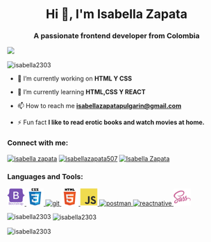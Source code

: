
<h1 align="center">Hi 👋, I'm Isabella Zapata</h1>
<h3 align="center">A passionate frontend developer from Colombia</h3>
<img src="https://c.tenor.com/y2JXkY1pXkwAAAAM/cat-computer.gif" width="40%" text-align="center">
<p align="left"> <img src="https://komarev.com/ghpvc/?username=isabella2303&label=Profile%20views&color=0e75b6&style=flat" alt="isabella2303" /> </p>

- 🔭 I’m currently working on **HTML Y CSS**

- 🌱 I’m currently learning **HTML,CSS Y REACT**

- 📫 How to reach me **isabellazapatapulgarin@gmail.com**

- ⚡ Fun fact **I like to read erotic books and watch movies at home.**

<h3 align="left">Connect with me:</h3>
<p align="left">
<a href="https://fb.com/isabella zapata" target="blank"><img align="center" src="https://raw.githubusercontent.com/rahuldkjain/github-profile-readme-generator/master/src/images/icons/Social/facebook.svg" alt="isabella zapata" height="30" width="40" /></a>
<a href="https://instagram.com/isabellazapata507" target="blank"><img align="center" src="https://raw.githubusercontent.com/rahuldkjain/github-profile-readme-generator/master/src/images/icons/Social/instagram.svg" alt="isabellazapata507" height="30" width="40" /></a>
<a href="https://discord.gg/Isabella Zapata" target="blank"><img align="center" src="https://raw.githubusercontent.com/rahuldkjain/github-profile-readme-generator/master/src/images/icons/Social/discord.svg" alt="Isabella Zapata" height="30" width="40" /></a>
</p>

<h3 align="left">Languages and Tools:</h3>
<p align="left"> <a href="https://getbootstrap.com" target="_blank" rel="noreferrer"> <img src="https://raw.githubusercontent.com/devicons/devicon/master/icons/bootstrap/bootstrap-plain-wordmark.svg" alt="bootstrap" width="40" height="40"/> </a> <a href="https://www.w3schools.com/css/" target="_blank" rel="noreferrer"> <img src="https://raw.githubusercontent.com/devicons/devicon/master/icons/css3/css3-original-wordmark.svg" alt="css3" width="40" height="40"/> </a> <a href="https://git-scm.com/" target="_blank" rel="noreferrer"> <img src="https://www.vectorlogo.zone/logos/git-scm/git-scm-icon.svg" alt="git" width="40" height="40"/> </a> <a href="https://www.w3.org/html/" target="_blank" rel="noreferrer"> <img src="https://raw.githubusercontent.com/devicons/devicon/master/icons/html5/html5-original-wordmark.svg" alt="html5" width="40" height="40"/> </a> <a href="https://developer.mozilla.org/en-US/docs/Web/JavaScript" target="_blank" rel="noreferrer"> <img src="https://raw.githubusercontent.com/devicons/devicon/master/icons/javascript/javascript-original.svg" alt="javascript" width="40" height="40"/> </a> <a href="https://postman.com" target="_blank" rel="noreferrer"> <img src="https://www.vectorlogo.zone/logos/getpostman/getpostman-icon.svg" alt="postman" width="40" height="40"/> </a> <a href="https://reactnative.dev/" target="_blank" rel="noreferrer"> <img src="https://reactnative.dev/img/header_logo.svg" alt="reactnative" width="40" height="40"/> </a> <a href="https://sass-lang.com" target="_blank" rel="noreferrer"> <img src="https://raw.githubusercontent.com/devicons/devicon/master/icons/sass/sass-original.svg" alt="sass" width="40" height="40"/> </a> </p>

<p><img align="left" src="https://github-readme-stats.vercel.app/api/top-langs?username=isabella2303&show_icons=true&locale=en&layout=compact" alt="isabella2303" /></p>

<p>&nbsp;<img align="center" src="https://github-readme-stats.vercel.app/api?username=isabella2303&show_icons=true&locale=en" alt="isabella2303" /></p>

<p><img align="center" src="https://github-readme-streak-stats.herokuapp.com/?user=isabella2303&" alt="isabella2303" /></p>
